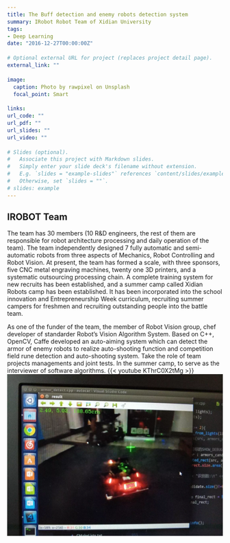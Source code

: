 ```yaml
---
title: The Buff detection and enemy robots detection system
summary: IRobot Robot Team of Xidian University
tags:
- Deep Learning
date: "2016-12-27T00:00:00Z"

# Optional external URL for project (replaces project detail page).
external_link: ""

image:
  caption: Photo by rawpixel on Unsplash
  focal_point: Smart

links:
url_code: ""
url_pdf: ""
url_slides: ""
url_video: ""

# Slides (optional).
#   Associate this project with Markdown slides.
#   Simply enter your slide deck's filename without extension.
#   E.g. `slides = "example-slides"` references `content/slides/example-slides.md`.
#   Otherwise, set `slides = ""`.
# slides: example
---
```

## IROBOT Team
The team has 30 members (10 R&D engineers, the rest of them are responsible for robot architecture processing and daily operation of the team). The team independently designed 7 fully automatic and semi-automatic robots from three aspects of Mechanics, Robot Controlling and Robot Vision. At present, the team has formed a scale, with three sponsors, five CNC metal engraving machines, twenty one 3D printers, and a systematic outsourcing processing chain. A complete training system for new recruits has been established, and a summer camp called Xidian Robots camp has been established. It has been incorporated into the school innovation and Entrepreneurship Week curriculum, recruiting summer campers for freshmen and recruiting outstanding people into the battle team.

As one of the funder of the team, the member of Robot Vision group, chef developer of standarder Robot’s Vision Algorithm System. Based on C++, OpenCV, Caffe developed an auto-aiming system which can detect the armor of enemy robots to realize auto-shooting function and competition field rune detection and auto-shooting system. Take the role of team projects managements and joint tests. In the summer camp, to serve as the interviewer of software algorithms.
{{< youtube KThrC0X2tMg >}}
![](./ar.png)